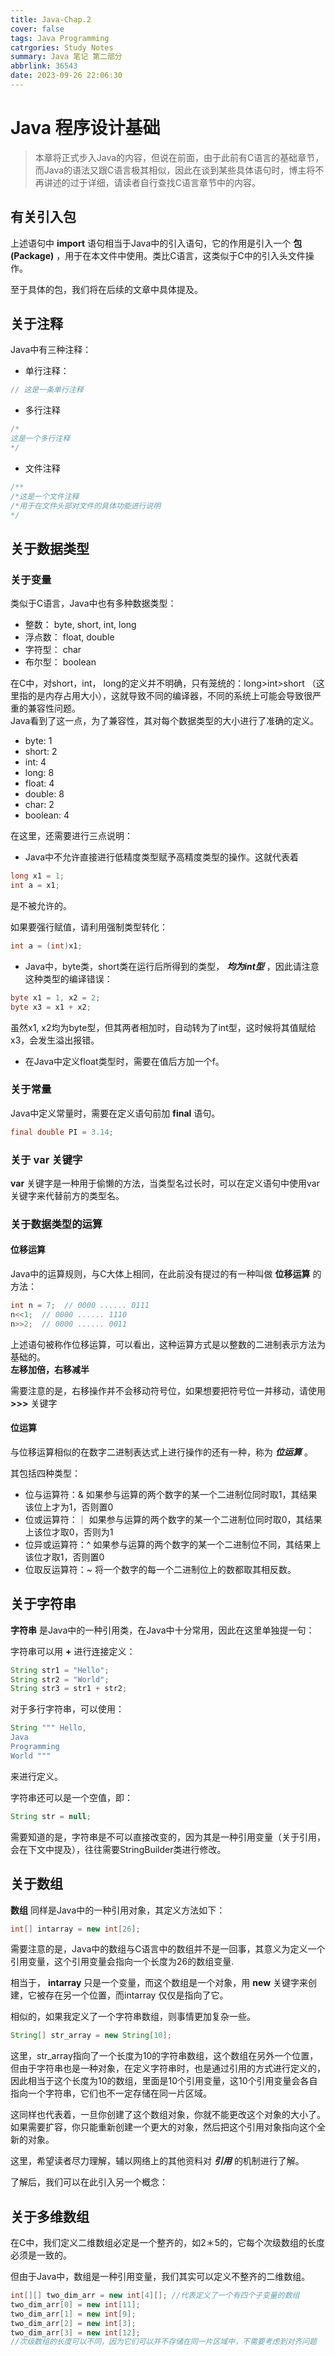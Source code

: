 ```yaml
---
title: Java-Chap.2
cover: false
tags: Java Programming
catrgories: Study Notes
summary: Java 笔记 第二部分
abbrlink: 36543
date: 2023-09-26 22:06:30
---
```


# Java 程序设计基础

>本章将正式步入Java的内容，但说在前面，由于此前有C语言的基础章节，而Java的语法又跟C语言极其相似，因此在谈到某些具体语句时，博主将不再讲述的过于详细，请读者自行查找C语言章节中的内容。


## 有关引入包

上述语句中 **import** 语句相当于Java中的引入语句，它的作用是引入一个 **包(Package)** ，用于在本文件中使用。类比C语言，这类似于C中的引入头文件操作。

至于具体的包，我们将在后续的文章中具体提及。

## 关于注释

Java中有三种注释：
- 单行注释：
```Java
// 这是一条单行注释
```

- 多行注释
```Java
/*
这是一个多行注释
*/
```

- 文件注释
```Java
/**
/*这是一个文件注释
/*用于在文件头部对文件的具体功能进行说明
*/
```

## 关于数据类型

### 关于变量

类似于C语言，Java中也有多种数据类型：
- 整数：
byte, short, int, long
- 浮点数：
float, double
- 字符型：
char
- 布尔型：
boolean

在C中，对short，int， long的定义并不明确，只有笼统的：long>int>short （这里指的是内存占用大小），这就导致不同的编译器，不同的系统上可能会导致很严重的兼容性问题。  
Java看到了这一点，为了兼容性，其对每个数据类型的大小进行了准确的定义。
- byte: 1
- short: 2
- int: 4
- long: 8
- float: 4
- double: 8
- char: 2
- boolean: 4

在这里，还需要进行三点说明：
- Java中不允许直接进行低精度类型赋予高精度类型的操作。这就代表着
```java
long x1 = 1;
int a = x1;
```
是不被允许的。

如果要强行赋值，请利用强制类型转化：
```java
int a = (int)x1;
```

- Java中，byte类，short类在运行后所得到的类型， ***均为int型*** ，因此请注意这种类型的编译错误：
```java
byte x1 = 1, x2 = 2;
byte x3 = x1 + x2;
```

虽然x1, x2均为byte型，但其两者相加时，自动转为了int型，这时候将其值赋给x3，会发生溢出报错。

- 在Java中定义float类型时，需要在值后方加一个f。

### 关于常量

Java中定义常量时，需要在定义语句前加 **final** 语句。
```java
final double PI = 3.14;
```

### 关于 var 关键字

**var** 关键字是一种用于偷懒的方法，当类型名过长时，可以在定义语句中使用var关键字来代替前方的类型名。

### 关于数据类型的运算

#### 位移运算

Java中的运算规则，与C大体上相同，在此前没有提过的有一种叫做 **位移运算** 的方法：
```java
int n = 7;  // 0000 ...... 0111
n<<1;  // 0000 ...... 1110
n>>2;  // 0000 ...... 0011
```

上述语句被称作位移运算，可以看出，这种运算方式是以整数的二进制表示方法为基础的。  
**左移加倍，右移减半**

需要注意的是，右移操作并不会移动符号位，如果想要把符号位一并移动，请使用 **>>>** 关键字

#### 位运算

与位移运算相似的在数字二进制表达式上进行操作的还有一种，称为 ***位运算*** 。

其包括四种类型：
- 位与运算符：&
如果参与运算的两个数字的某一个二进制位同时取1，其结果该位上才为1，否则置0
- 位或运算符：｜
如果参与运算的两个数字的某一个二进制位同时取0，其结果上该位才取0，否则为1
- 位异或运算符：^
如果参与运算的两个数字的某一个二进制位不同，其结果上该位才取1，否则置0
- 位取反运算符：~
将一个数字的每一个二进制位上的数都取其相反数。

## 关于字符串

**字符串** 是Java中的一种引用类，在Java中十分常用，因此在这里单独提一句：

字符串可以用 **+** 进行连接定义：
```java
String str1 = "Hello";
String str2 = "World";
String str3 = str1 + str2;
```

对于多行字符串，可以使用：
```java
String """ Hello,
Java
Programming
World """
```
来进行定义。

字符串还可以是一个空值，即：
```java
String str = null;
```

需要知道的是，字符串是不可以直接改变的，因为其是一种引用变量（关于引用，会在下文中提及），往往需要StringBuilder类进行修改。

## 关于数组

**数组** 同样是Java中的一种引用对象，其定义方法如下：
```java
int[] intarray = new int[26];
```

需要注意的是，Java中的数组与C语言中的数组并不是一回事，其意义为定义一个引用变量，这个引用变量会指向一个长度为26的数组变量.

相当于， **intarray** 只是一个变量，而这个数组是一个对象，用 **new** 关键字来创建，它被存在另一个位置，而intarray 仅仅是指向了它。

相似的，如果我定义了一个字符串数组，则事情更加复杂一些。
```java
String[] str_array = new String[10];
```

这里，str_array指向了一个长度为10的字符串数组，这个数组在另外一个位置，但由于字符串也是一种对象，在定义字符串时，也是通过引用的方式进行定义的，因此相当于这个长度为10的数组，里面是10个引用变量，这10个引用变量会各自指向一个字符串，它们也不一定存储在同一片区域。

这同样也代表着，一旦你创建了这个数组对象，你就不能更改这个对象的大小了。如果需要扩容，你只能重新创建一个更大的对象，然后把这个引用对象指向这个全新的对象。

这里，希望读者尽力理解，辅以网络上的其他资料对 ***引用*** 的机制进行了解。

了解后，我们可以在此引入另一个概念：

## 关于多维数组

在C中，我们定义二维数组必定是一个整齐的，如2＊5的，它每个次级数组的长度必须是一致的。

但由于Java中，数组是一种引用变量，我们其实可以定义不整齐的二维数组。

```java
int[][] two_dim_arr = new int[4][]; //代表定义了一个有四个子变量的数组
two_dim_arr[0] = new int[11];
two_dim_arr[1] = new int[9];
two_dim_arr[2] = new int[3];
two_dim_arr[3] = new int[12];
//次级数组的长度可以不同，因为它们可以并不存储在同一片区域中，不需要考虑到对齐问题
```

